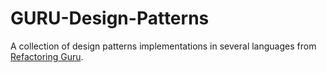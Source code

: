 # GURU-Design-Patterns
A collection of design patterns implementations in several languages from [Refactoring Guru](https://www.refactoring.guru).

